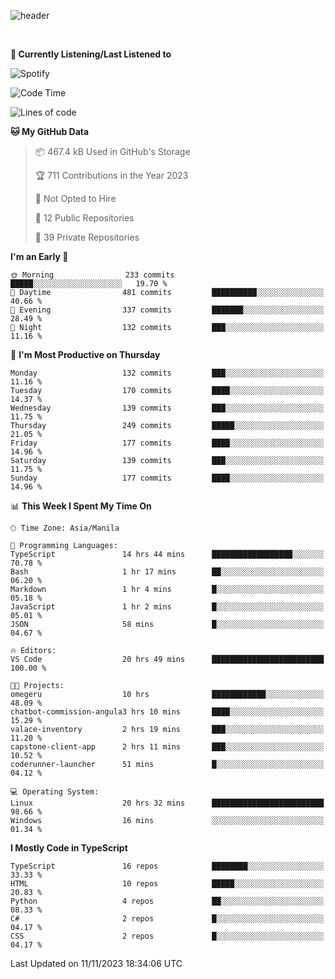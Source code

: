 <!--![header](https://capsule-render.vercel.app/api?type=waving&text=dotRarufu&fontAlign=78&desc=dotrarufu&descAlign=92.5&height=195&theme=tokyonight&animation=fadeIn&fontAlignY=39&descAlignY=49&fontSize=30) -->
![header](https://capsule-render.vercel.app/api?type=waving&desc=dotRarufu&descAlign=50&height=185&theme=tokyonight&animation=fadeIn&descAlignY=39&descSize=15) 
 

&nbsp;<div align="left">
**🎵 Currently Listening/Last Listened to**
</div>

![Spotify](https://github-spotify-widget-seven.vercel.app/api/spotify?background_color=0d1117&border_color=ffffff)


<!--START_SECTION:waka-->
![Code Time](http://img.shields.io/badge/Code%20Time-43%20hrs%2014%20mins-blue)

![Lines of code](https://img.shields.io/badge/From%20Hello%20World%20I%27ve%20Written-2.3%20million%20lines%20of%20code-blue)

**🐱 My GitHub Data** 

> 📦 467.4 kB Used in GitHub's Storage 
 > 
> 🏆 711 Contributions in the Year 2023
 > 
> 🚫 Not Opted to Hire
 > 
> 📜 12 Public Repositories 
 > 
> 🔑 39 Private Repositories 
 > 
**I'm an Early 🐤** 

```text
🌞 Morning                233 commits         █████░░░░░░░░░░░░░░░░░░░░   19.70 % 
🌆 Daytime                481 commits         ██████████░░░░░░░░░░░░░░░   40.66 % 
🌃 Evening                337 commits         ███████░░░░░░░░░░░░░░░░░░   28.49 % 
🌙 Night                  132 commits         ███░░░░░░░░░░░░░░░░░░░░░░   11.16 % 
```
📅 **I'm Most Productive on Thursday** 

```text
Monday                   132 commits         ███░░░░░░░░░░░░░░░░░░░░░░   11.16 % 
Tuesday                  170 commits         ████░░░░░░░░░░░░░░░░░░░░░   14.37 % 
Wednesday                139 commits         ███░░░░░░░░░░░░░░░░░░░░░░   11.75 % 
Thursday                 249 commits         █████░░░░░░░░░░░░░░░░░░░░   21.05 % 
Friday                   177 commits         ████░░░░░░░░░░░░░░░░░░░░░   14.96 % 
Saturday                 139 commits         ███░░░░░░░░░░░░░░░░░░░░░░   11.75 % 
Sunday                   177 commits         ████░░░░░░░░░░░░░░░░░░░░░   14.96 % 
```


📊 **This Week I Spent My Time On** 

```text
🕑︎ Time Zone: Asia/Manila

💬 Programming Languages: 
TypeScript               14 hrs 44 mins      ██████████████████░░░░░░░   70.78 % 
Bash                     1 hr 17 mins        ██░░░░░░░░░░░░░░░░░░░░░░░   06.20 % 
Markdown                 1 hr 4 mins         █░░░░░░░░░░░░░░░░░░░░░░░░   05.18 % 
JavaScript               1 hr 2 mins         █░░░░░░░░░░░░░░░░░░░░░░░░   05.01 % 
JSON                     58 mins             █░░░░░░░░░░░░░░░░░░░░░░░░   04.67 % 

🔥 Editors: 
VS Code                  20 hrs 49 mins      █████████████████████████   100.00 % 

🐱‍💻 Projects: 
omegeru                  10 hrs              ████████████░░░░░░░░░░░░░   48.09 % 
chatbot-commission-angula3 hrs 10 mins       ████░░░░░░░░░░░░░░░░░░░░░   15.29 % 
valace-inventory         2 hrs 19 mins       ███░░░░░░░░░░░░░░░░░░░░░░   11.20 % 
capstone-client-app      2 hrs 11 mins       ███░░░░░░░░░░░░░░░░░░░░░░   10.52 % 
coderunner-launcher      51 mins             █░░░░░░░░░░░░░░░░░░░░░░░░   04.12 % 

💻 Operating System: 
Linux                    20 hrs 32 mins      █████████████████████████   98.66 % 
Windows                  16 mins             ░░░░░░░░░░░░░░░░░░░░░░░░░   01.34 % 
```

**I Mostly Code in TypeScript** 

```text
TypeScript               16 repos            ████████░░░░░░░░░░░░░░░░░   33.33 % 
HTML                     10 repos            █████░░░░░░░░░░░░░░░░░░░░   20.83 % 
Python                   4 repos             ██░░░░░░░░░░░░░░░░░░░░░░░   08.33 % 
C#                       2 repos             █░░░░░░░░░░░░░░░░░░░░░░░░   04.17 % 
CSS                      2 repos             █░░░░░░░░░░░░░░░░░░░░░░░░   04.17 % 
```




 Last Updated on 11/11/2023 18:34:06 UTC
<!--END_SECTION:waka-->


<!--
**dotRarufu/dotRarufu** is a ✨ _special_ ✨ repository because its `README.md` (this file) appears on your GitHub profile.

Here are some ideas to get you started:

- 🔭 I’m currently working on ...
- 🌱 I’m currently learning ...
- 👯 I’m looking to collaborate on ...
- 🤔 I’m looking for help with ...
- 💬 Ask me about ...
- 📫 How to reach me: ...
- 😄 Pronouns: ...
- ⚡ Fun fact: ...
-->

